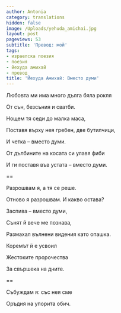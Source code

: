 ```yaml
---
author: Antonia
category: translations
hidden: false
image: /Uploads/yehuda_amichai.jpg
layout: post
pageviews: 53
subtitle: 'Превод: мой'
tags:
- израелска поезия
- поезия
- йехуда амихай
- превод
title: 'Йехуда Амихай: Вместо думи'
---
```


Любовта ми има много дълга бяла рокля

От сън, безсъния и сватби.

Нощем тя седи до малка маса,

Поставя върху нея гребен, две бутилчици,

И четка – вместо думи.

От дълбините на косата си улавя фиби

И ги поставя във устата – вместо думи.

==

Разрошвам я, а тя се реше.

Отново я разрошвам. И какво остава?

Заспива – вместо думи,

Сънят й вече ме познава,

Размахал вълнени видения като опашка.

Коремът й е усвоил

Жестоките пророчества

За свършека на дните.

==

Събуждам я: със нея сме

Оръдия на упорита обич.